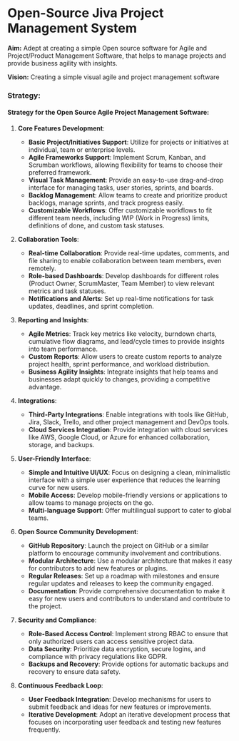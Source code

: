 # Open-Source Jiva Project Management System

**Aim:** Adept at creating a simple Open source software for Agile and Project/Product Management Software, that helps to manage projects and provide business agility with insights.

**Vision:** Creating a simple visual agile and project management software

### Strategy: 
#### Strategy for the Open Source Agile Project Management Software:

1. **Core Features Development**:
    - **Basic Project/Initiatives Support**: Utilize for projects or initiatives at individual, team or enterprise levels.
   - **Agile Frameworks Support**: Implement Scrum, Kanban, and Scrumban workflows, allowing flexibility for teams to choose their preferred framework.
   - **Visual Task Management**: Provide an easy-to-use drag-and-drop interface for managing tasks, user stories, sprints, and boards.
   - **Backlog Management**: Allow teams to create and prioritize product backlogs, manage sprints, and track progress easily.
   - **Customizable Workflows**: Offer customizable workflows to fit different team needs, including WIP (Work in Progress) limits, definitions of done, and custom task statuses.
   
3. **Collaboration Tools**:
   - **Real-time Collaboration**: Provide real-time updates, comments, and file sharing to enable collaboration between team members, even remotely.
   - **Role-based Dashboards**: Develop dashboards for different roles (Product Owner, ScrumMaster, Team Member) to view relevant metrics and task statuses.
   - **Notifications and Alerts**: Set up real-time notifications for task updates, deadlines, and sprint completion.

4. **Reporting and Insights**:
   - **Agile Metrics**: Track key metrics like velocity, burndown charts, cumulative flow diagrams, and lead/cycle times to provide insights into team performance.
   - **Custom Reports**: Allow users to create custom reports to analyze project health, sprint performance, and workload distribution.
   - **Business Agility Insights**: Integrate insights that help teams and businesses adapt quickly to changes, providing a competitive advantage.

5. **Integrations**:
   - **Third-Party Integrations**: Enable integrations with tools like GitHub, Jira, Slack, Trello, and other project management and DevOps tools.
   - **Cloud Services Integration**: Provide integration with cloud services like AWS, Google Cloud, or Azure for enhanced collaboration, storage, and backups.

6. **User-Friendly Interface**:
   - **Simple and Intuitive UI/UX**: Focus on designing a clean, minimalistic interface with a simple user experience that reduces the learning curve for new users.
   - **Mobile Access**: Develop mobile-friendly versions or applications to allow teams to manage projects on the go.
   - **Multi-language Support**: Offer multilingual support to cater to global teams.

7. **Open Source Community Development**:
   - **GitHub Repository**: Launch the project on GitHub or a similar platform to encourage community involvement and contributions.
   - **Modular Architecture**: Use a modular architecture that makes it easy for contributors to add new features or plugins.
   - **Regular Releases**: Set up a roadmap with milestones and ensure regular updates and releases to keep the community engaged.
   - **Documentation**: Provide comprehensive documentation to make it easy for new users and contributors to understand and contribute to the project.

8. **Security and Compliance**:
   - **Role-Based Access Control**: Implement strong RBAC to ensure that only authorized users can access sensitive project data.
   - **Data Security**: Prioritize data encryption, secure logins, and compliance with privacy regulations like GDPR.
   - **Backups and Recovery**: Provide options for automatic backups and recovery to ensure data safety.

9. **Continuous Feedback Loop**:
   - **User Feedback Integration**: Develop mechanisms for users to submit feedback and ideas for new features or improvements.
   - **Iterative Development**: Adopt an iterative development process that focuses on incorporating user feedback and testing new features frequently.
   
